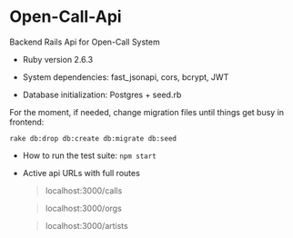 # Open-Call-Api

Backend Rails Api for Open-Call System 

* Ruby version 2.6.3

* System dependencies: fast_jsonapi, cors, bcrypt, JWT 

* Database initialization: Postgres + seed.rb 

For the moment, if needed, change migration files until things get busy in frontend: 
```
rake db:drop db:create db:migrate db:seed
```
* How to run the test suite:
```npm start```

* Active api URLs with full routes

   > localhost:3000/calls
   
   > localhost:3000/orgs

   > localhost:3000/artists
   


